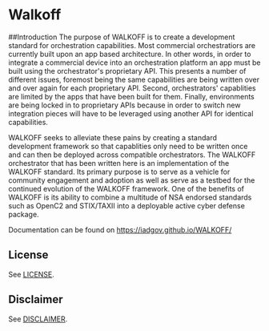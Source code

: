 # Walkoff

##Introduction
The purpose of WALKOFF is to create a development standard for orchestration capabilities.  Most commercial orchestratiors are currently built upon an app based architecture. In other words, in order to integrate a commercial device into an orchestration platform an app must be built using the orchestrator's proprietary API.  This presents a number of different issues, foremost being the same capabilities are being written over and over again for each proprietary API.  Second, orchestrators' capablities are limited by the apps that have been built for them.  Finally, environments are being locked in to proprietary APIs because in order to switch new integration pieces will have to be leveraged using another API for identical capabilities.  

WALKOFF seeks to alleviate these pains by creating a standard development framework so that capablities only need to be written once and can then be deployed across compatible orchestrators.  The WALKOFF orchestrator that has been written here is an implementation of the WALKOFF standard.  Its primary purpose is to serve as a vehicle for community engagement and adoption as well as serve as a testbed for the continued evolution of the WALKOFF framework. One of the benefits of WALKOFF is its ability to combine a multitude of NSA endorsed standards such as OpenC2 and STIX/TAXII into a deployable active cyber defense package. 

Documentation can be found on https://iadgov.github.io/WALKOFF/

## License
See [LICENSE](./LICENSE.md).

## Disclaimer
See [DISCLAIMER](./DISCLAIMER.md).
